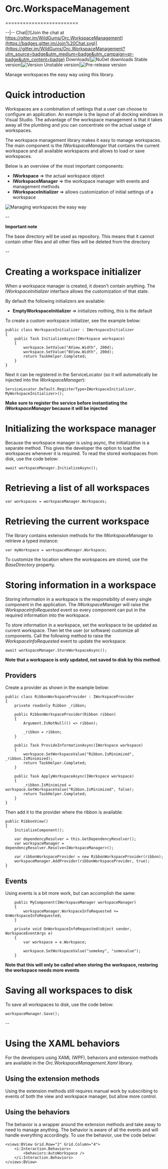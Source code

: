 # Orc.WorkspaceManagement
=========================

--|--
Chat|[![Join the chat at https://gitter.im/WildGums/Orc.WorkspaceManagement](https://badges.gitter.im/Join%20Chat.svg)](https://gitter.im/WildGums/Orc.WorkspaceManagement?utm_source=badge&utm_medium=badge&utm_campaign=pr-badge&utm_content=badge)
Downloads|![NuGet downloads](https://img.shields.io/nuget/dt/orc.workspacemanagement.svg)
Stable version|![Version](https://img.shields.io/nuget/v/orc.workspacemanagement.svg)
Unstable version|![Pre-release version](https://img.shields.io/nuget/vpre/orc.workspacemanagement.svg)

Manage workspaces the easy way using this library.

# Quick introduction

Workspaces are a combination of settings that a user can choose to configure an application. An example is the layout of all docking windows in Visual Studio. The advantage of the workspace management is that it takes away all the plumbing and you can concentrate on the actual usage of workspaces.

The workspace management library makes it easy to manage workspaces. The main component is the *IWorkspaceManager* that contains the current workspace and all available workspaces and allows to load or save workspaces.

Below is an overview of the most important components:

- **IWorkspace** => the actual workspace object
- **IWorkspaceManager** => the workspace manager with events and management methods
- **IWorkspaceInitializer** => allows customization of initial settings of a workspace

![Managing workspaces the easy way](../images/orc.workspacemanagement/introduction/workspace_handling.gif)  

-- 
 
**Important note** 

The base directory will be used as repository. This means that it cannot contain other files and all other files will be deleted from the directory

-- 

# Creating a workspace initializer

When a workspace manager is created, it doesn't contain anything. The *IWorkspaceInitializer* interface allows the customization of that state. 

By default the following initializers are available:

* **EmptyWorkspaceInitializer** => initializes nothing, this is the default

To create a custom workspace initializer, see the example below:

    public class WorkspaceInitializer : IWorkspaceInitializer
    {
        public Task InitializeAsync(IWorkspace workspace)
        {
            workspace.SetValue("AView.Width", 200d);
            workspace.SetValue("BView.Width", 200d);
            return TaskHelper.Completed;
        }
    }

Next it can be registered in the ServiceLocator (so it will automatically be injected into the *WorkspaceManager*):

	ServiceLocator.Default.RegisterType<IWorkspaceInitializer, MyWorkspaceInitializer>();


**Make sure to register the service before instantiating the *IWorkspaceManager* because it will be injected**

# Initializing the workspace manager

Because the workspace manager is using async, the initialization is a separate method. This gives the developer the option to load the workspaces whenever it is required. To read the stored workspaces from disk, use the code below:

	await workspaceManager.InitializeAsync(); 

# Retrieving a list of all workspaces

    var workspaces = workspaceManager.Workspaces;

# Retrieving the current workspace

The library contains extension methods for the *IWorkspaceManager* to retrieve a typed instance:

	var myWorkspace = workspaceManager.Workspace;

To customize the location where the workspaces are stored, use the *BaseDirectory* property.

# Storing information in a workspace

Storing information in a workspace is the responsibility of every single component in the application. The *IWorkspaceManager* will raise the *WorkspaceInfoRequested* event so every component can put in the required information into the workspace.

To store information in a workspace, set the workspace to be updated as current workspace. Then let the user (or software) customize all components. Call the following method to raise the *WorkspaceInfoRequested* event to update the workspace:

    await workspaceManager.StoreWorkspaceAsync();

**Note that a workspace is only updated, not saved to disk by this method**.

## Providers

Create a provider as shown in the example below:

    public class RibbonWorkspaceProvider : IWorkspaceProvider
    {
        private readonly Ribbon _ribbon;

        public RibbonWorkspaceProvider(Ribbon ribbon)
        {
            Argument.IsNotNull(() => ribbon);

            _ribbon = ribbon;
        }

        public Task ProvideInformationAsync(IWorkspace workspace)
        {
            workspace.SetWorkspaceValue("Ribbon.IsMinimized", _ribbon.IsMinimized);
            return TaskHelper.Completed;
        }

        public Task ApplyWorkspaceAsync(IWorkspace workspace)
        {
            _ribbon.IsMinimized = workspace.GetWorkspaceValue("Ribbon.IsMinimized", false);
            return TaskHelper.Completed;
        }
    }

Then add it to the provider where the ribbon is available:

    public RibbonView()
    {
        InitializeComponent();

        var dependencyResolver = this.GetDependencyResolver();
        var workspaceManager = dependencyResolver.Resolve<IWorkspaceManager>();

        var ribbonWorkspaceProvider = new RibbonWorkspaceProvider(ribbon);
        workspaceManager.AddProvider(ribbonWorkspaceProvider, true);
    }

## Events

Using events is a bit more work, but can accomplish the same:

        public MyComponent(IWorkspaceManager workspaceManager)
        {
            workspaceManager.WorkspaceInfoRequested += OnWorkspaceInfoRequested;
        }

        private void OnWorkspaceInfoRequested(object sender, WorkspaceEventArgs e)
        {
            var workspace = e.Workspace;

            workspace.SetWorkspaceValue("somekey", "somevalue");
        }

**Note that this will only be called when storing the workspace, restoring the workspace needs more events**     


# Saving all workspaces to disk

To save all workspaces to disk, use the code below:

    workspaceManager.Save();

-- 

# Using the XAML behaviors

For the developers using XAML (WPF), behaviors and extension methods are available in the *Orc.WorkspaceManagement.Xaml* library.

## Using the extension methods

Using the extension methods still requires manual work by subscribing to events of both the view and workspace manager, but allow more control.

## Using the behaviors

The behavior is a wrapper around the extension methods and take away to need to manage anything. The behavior is aware of all the events and will handle everything accordingly. To use the behavior, use the code below:

    <views:BView Grid.Row="2" Grid.Column="4">
        <i:Interaction.Behaviors>
            <behaviors:AutoWorkspace />
        </i:Interaction.Behaviors>
    </views:BView>
